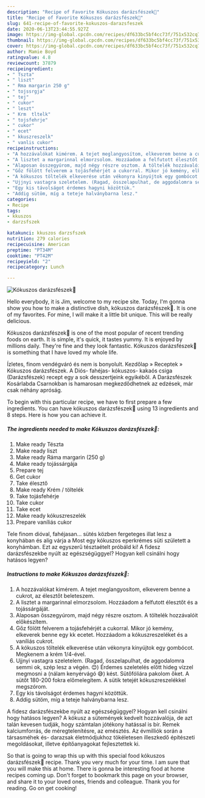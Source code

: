 ```yaml
---
description: "Recipe of Favorite Kókuszos darázsfészek🐝"
title: "Recipe of Favorite Kókuszos darázsfészek🐝"
slug: 641-recipe-of-favorite-kokuszos-darazsfeszek
date: 2020-06-13T23:44:55.927Z
image: https://img-global.cpcdn.com/recipes/df633bc5bf4cc73f/751x532cq70/kokuszos-darazsfeszek🐝-recept-foto.jpg
thumbnail: https://img-global.cpcdn.com/recipes/df633bc5bf4cc73f/751x532cq70/kokuszos-darazsfeszek🐝-recept-foto.jpg
cover: https://img-global.cpcdn.com/recipes/df633bc5bf4cc73f/751x532cq70/kokuszos-darazsfeszek🐝-recept-foto.jpg
author: Mamie Boyd
ratingvalue: 4.8
reviewcount: 37879
recipeingredient:
- " Tszta"
- " liszt"
- " Rma margarin 250 g"
- " tojssrgja"
- " tej"
- " cukor"
- " leszt"
- " Krm  tltelk"
- " tojsfehrje"
- " cukor"
- " ecet"
- " kkuszreszelk"
- " vanlis cukor"
recipeinstructions:
- "A hozzávalókat kimérem. A tejet meglangyosítom, elkeverem benne a cukrot, az élesztőt beleteszem."
- "A lisztet a margarinnal elmorzsolom. Hozzáadom a felfutott élesztőt és a tojássárgáját."
- "Alaposan összegyúrom, majd négy részre osztom. A töltelék hozzávalóit előkészítem."
- "Gőz fölött felverem a tojásfehérjét a cukorral. Mikor jó kemény, elkeverek benne egy kk ecetet. Hozzáadom a kókuszreszeléket és a vaníliás cukrot."
- "A kókuszos töltelék elkeverése után vékonyra kinyújtok egy gombócot. Megkenem a krém 1/4-ével."
- "Ujjnyi vastagra szeletelem. (Ragad, összelapulhat, de aggodalomra semmi ok, szép lesz a végén. 😊) Érdemes szeletelés előtt hideg vízzel megmosni a (nálam kenyérvágó 😅) kést. Sütőfóliára pakolom őket. A sütőt 180-200 fokra előmelegítem. A sütik tetejét kókuszreszelékkel megszórom."
- "Egy kis távolságot érdemes hagyni közöttük."
- "Addig sütöm, míg a teteje halványbarna lesz."
categories:
- Recipe
tags:
- kkuszos
- darzsfszek

katakunci: kkuszos darzsfszek 
nutrition: 279 calories
recipecuisine: American
preptime: "PT34M"
cooktime: "PT42M"
recipeyield: "2"
recipecategory: Lunch

---
```



![Kókuszos darázsfészek🐝](https://img-global.cpcdn.com/recipes/df633bc5bf4cc73f/751x532cq70/kokuszos-darazsfeszek🐝-recept-foto.jpg)

Hello everybody, it is Jim, welcome to my recipe site. Today, I'm gonna show you how to make a distinctive dish, kókuszos darázsfészek🐝. It is one of my favorites. For mine, I will make it a little bit unique. This will be really delicious.

Kókuszos darázsfészek🐝 is one of the most popular of recent trending foods on earth. It is simple, it's quick, it tastes yummy. It is enjoyed by millions daily. They're fine and they look fantastic. Kókuszos darázsfészek🐝 is something that I have loved my whole life.

Ízletes, finom vendégváró és nem is bonyolult. Kezdőlap » Receptek » Kókuszos darázsfészek. A Diós- fahéjas- kókuszos- kakaós csiga (Darázsfészek) recept egy a sok desszertjeink egyikéből. A Darázsfészek Kosárlabda Csarnokban is hamarosan megkezdődhetnek az edzések, már csak néhány apróság.


To begin with this particular recipe, we have to first prepare a few ingredients. You can have kókuszos darázsfészek🐝 using 13 ingredients and 8 steps. Here is how you can achieve it.

<!--inarticleads1-->

##### The ingredients needed to make Kókuszos darázsfészek🐝:

1. Make ready  Tészta
1. Make ready  liszt
1. Make ready  Ráma margarin (250 g)
1. Make ready  tojássárgája
1. Prepare  tej
1. Get  cukor
1. Take  élesztő
1. Make ready  Krém / töltelék
1. Take  tojásfehérje
1. Take  cukor
1. Take  ecet
1. Make ready  kókuszreszelék
1. Prepare  vaníliás cukor


Tele finom dióval, fahéjasan… sütés közben fergeteges illat lesz a konyhában és alig várja a Most egy kókuszos eperkrémes süti született a konyhámban. Ezt az egyszerű tésztaételt próbáld ki! A fidesz darázsfészekbe nyúlt az egészségüggyel? Hogyan kell csinálni hogy hatásos legyen? 

<!--inarticleads2-->

##### Instructions to make Kókuszos darázsfészek🐝:

1. A hozzávalókat kimérem. A tejet meglangyosítom, elkeverem benne a cukrot, az élesztőt beleteszem.
1. A lisztet a margarinnal elmorzsolom. Hozzáadom a felfutott élesztőt és a tojássárgáját.
1. Alaposan összegyúrom, majd négy részre osztom. A töltelék hozzávalóit előkészítem.
1. Gőz fölött felverem a tojásfehérjét a cukorral. Mikor jó kemény, elkeverek benne egy kk ecetet. Hozzáadom a kókuszreszeléket és a vaníliás cukrot.
1. A kókuszos töltelék elkeverése után vékonyra kinyújtok egy gombócot. Megkenem a krém 1/4-ével.
1. Ujjnyi vastagra szeletelem. (Ragad, összelapulhat, de aggodalomra semmi ok, szép lesz a végén. 😊) Érdemes szeletelés előtt hideg vízzel megmosni a (nálam kenyérvágó 😅) kést. Sütőfóliára pakolom őket. A sütőt 180-200 fokra előmelegítem. A sütik tetejét kókuszreszelékkel megszórom.
1. Egy kis távolságot érdemes hagyni közöttük.
1. Addig sütöm, míg a teteje halványbarna lesz.


A fidesz darázsfészekbe nyúlt az egészségüggyel? Hogyan kell csinálni hogy hatásos legyen? A kókusz a sütemények kedvelt hozzávalója, de azt talán kevesen tudják, hogy számtalan jótékony hatással is bír. Remek kalciumforrás, de méregtelenítésre, az emésztés. Az évmilliók során a társasméhek és- darazsak életmódjukhoz tökéletesen illeszkedő építészeti megoldásokat, illetve építőanyagokat fejlesztettek ki. 

So that is going to wrap this up with this special food kókuszos darázsfészek🐝 recipe. Thank you very much for your time. I am sure that you will make this at home. There is gonna be interesting food at home recipes coming up. Don't forget to bookmark this page on your browser, and share it to your loved ones, friends and colleague. Thank you for reading. Go on get cooking!
